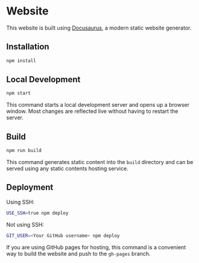# Website

This website is built using [Docusaurus](https://docusaurus.io/), a modern static website generator.

## Installation

```bash
npm install
```

## Local Development

```bash
npm start
```

This command starts a local development server and opens up a browser window. Most changes are reflected live without having to restart the server.

## Build

```bash
npm run build
```

This command generates static content into the `build` directory and can be served using any static contents hosting service.

## Deployment

Using SSH:

```bash
USE_SSH=true npm deploy
```

Not using SSH:

```bash
GIT_USER=<Your GitHub username> npm deploy
```

If you are using GitHub pages for hosting, this command is a convenient way to build the website and push to the `gh-pages` branch.
